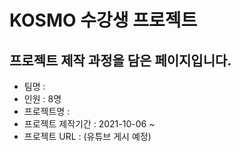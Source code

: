 # KOSMO 수강생 프로젝트
## 프로젝트 제작 과정을 담은 페이지입니다.

- 팀명 : 
- 인원 : 8명
- 프로젝트명 : 
- 프로젝트 제작기간 : 2021-10-06 ~ 
- 프로젝트 URL : (유튜브 게시 예정)
